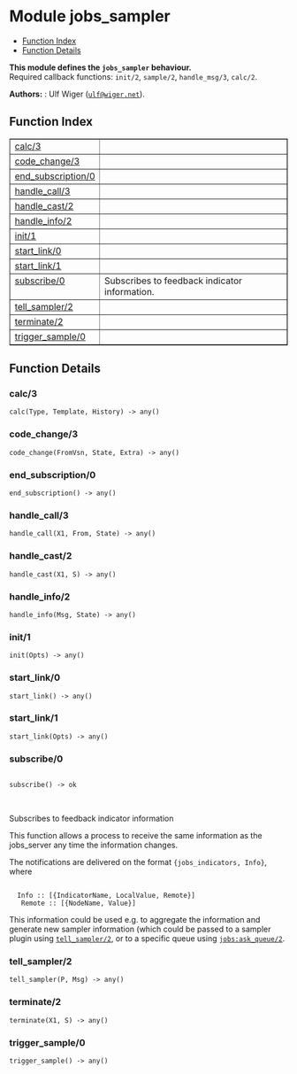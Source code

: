 

# Module jobs_sampler #
* [Function Index](#index)
* [Function Details](#functions)

__This module defines the `jobs_sampler` behaviour.__<br /> Required callback functions: `init/2`, `sample/2`, `handle_msg/3`, `calc/2`.

__Authors:__ : Ulf Wiger ([`ulf@wiger.net`](mailto:ulf@wiger.net)).

<a name="index"></a>

## Function Index ##


<table width="100%" border="1" cellspacing="0" cellpadding="2" summary="function index"><tr><td valign="top"><a href="#calc-3">calc/3</a></td><td></td></tr><tr><td valign="top"><a href="#code_change-3">code_change/3</a></td><td></td></tr><tr><td valign="top"><a href="#end_subscription-0">end_subscription/0</a></td><td></td></tr><tr><td valign="top"><a href="#handle_call-3">handle_call/3</a></td><td></td></tr><tr><td valign="top"><a href="#handle_cast-2">handle_cast/2</a></td><td></td></tr><tr><td valign="top"><a href="#handle_info-2">handle_info/2</a></td><td></td></tr><tr><td valign="top"><a href="#init-1">init/1</a></td><td></td></tr><tr><td valign="top"><a href="#start_link-0">start_link/0</a></td><td></td></tr><tr><td valign="top"><a href="#start_link-1">start_link/1</a></td><td></td></tr><tr><td valign="top"><a href="#subscribe-0">subscribe/0</a></td><td>Subscribes to feedback indicator information.</td></tr><tr><td valign="top"><a href="#tell_sampler-2">tell_sampler/2</a></td><td></td></tr><tr><td valign="top"><a href="#terminate-2">terminate/2</a></td><td></td></tr><tr><td valign="top"><a href="#trigger_sample-0">trigger_sample/0</a></td><td></td></tr></table>


<a name="functions"></a>

## Function Details ##

<a name="calc-3"></a>

### calc/3 ###

`calc(Type, Template, History) -> any()`

<a name="code_change-3"></a>

### code_change/3 ###

`code_change(FromVsn, State, Extra) -> any()`

<a name="end_subscription-0"></a>

### end_subscription/0 ###

`end_subscription() -> any()`

<a name="handle_call-3"></a>

### handle_call/3 ###

`handle_call(X1, From, State) -> any()`

<a name="handle_cast-2"></a>

### handle_cast/2 ###

`handle_cast(X1, S) -> any()`

<a name="handle_info-2"></a>

### handle_info/2 ###

`handle_info(Msg, State) -> any()`

<a name="init-1"></a>

### init/1 ###

`init(Opts) -> any()`

<a name="start_link-0"></a>

### start_link/0 ###

`start_link() -> any()`

<a name="start_link-1"></a>

### start_link/1 ###

`start_link(Opts) -> any()`

<a name="subscribe-0"></a>

### subscribe/0 ###

<pre><code>
subscribe() -&gt; ok
</code></pre>
<br />

Subscribes to feedback indicator information

This function allows a process to receive the same information as the
jobs_server any time the information changes.

The notifications are delivered on the format `{jobs_indicators, Info}`,
where

```

  Info :: [{IndicatorName, LocalValue, Remote}]
   Remote :: [{NodeName, Value}]
```

This information could be used e.g. to aggregate the information and generate
new sampler information (which could be passed to a sampler plugin using
[`tell_sampler/2`](#tell_sampler-2), or to a specific queue using [`jobs:ask_queue/2`](jobs.md#ask_queue-2).

<a name="tell_sampler-2"></a>

### tell_sampler/2 ###

`tell_sampler(P, Msg) -> any()`

<a name="terminate-2"></a>

### terminate/2 ###

`terminate(X1, S) -> any()`

<a name="trigger_sample-0"></a>

### trigger_sample/0 ###

`trigger_sample() -> any()`

